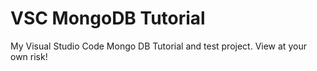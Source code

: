 # VSC MongoDB Tutorial
My Visual Studio Code Mongo DB Tutorial and test project. 
View at your own risk!
